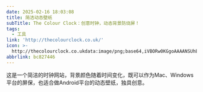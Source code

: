 ```yaml
---
date: 2025-02-16 18:03:08
title: 简洁动态壁纸
subTitle: The Colour Clock：创意时钟，动态背景防烧屏！
tags:
  - 工具
link: 'http://thecolourclock.co.uk/'
icon: >-
  http://thecolourclock.co.ukdata:image/png;base64,iVBORw0KGgoAAAANSUhEUgAAAAEAAAABCAIAAACQd1PeAAAADElEQVQI12P4//8/AAX+Av7czFnnAAAAAElFTkSuQmCC
abbrlink: bc827446
---
```


这是一个简洁的时钟网站，背景颜色随着时间变化，既可以作为Mac、Windows平台的屏保，也适合做Android平台的动态壁纸，独具创意。